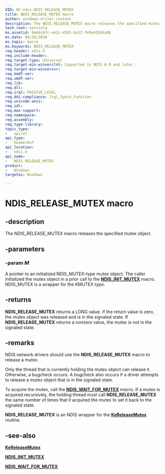 ```yaml
---
UID: NF:ndis.NDIS_RELEASE_MUTEX
title: NDIS_RELEASE_MUTEX macro
author: windows-driver-content
description: The NDIS_RELEASE_MUTEX macro releases the specified mutex object.
tech.root: netvista
ms.assetid: 9a64c6fc-ee2c-45b5-ba12-7e9a42934a9b
ms.date: 04/16/2018
ms.topic: macro
ms.keywords: NDIS_RELEASE_MUTEX
req.header: ndis.h
req.include-header:
req.target-type: Universal
req.target-min-winverclnt: Supported in NDIS 6.0 and later.
req.target-min-winversvr:
req.kmdf-ver:
req.umdf-ver:
req.lib:
req.dll:
req.irql: PASSIVE_LEVEL
req.ddi-compliance: Irql_Synch_Function
req.unicode-ansi:
req.idl:
req.max-support:
req.namespace:
req.assembly:
req.type-library: 
topic_type: 
-	apiref
api_type: 
-	HeaderDef
api_location: 
-	ndis.h
api_name: 
-	NDIS_RELEASE_MUTEX
product:
-	Windows
targetos: Windows

---
```


# NDIS_RELEASE_MUTEX macro


## -description

The NDIS_RELEASE_MUTEX macro releases the specified mutex object.

## -parameters

### -param _M_

A pointer to an initialized NDIS_MUTEX-type mutex object. The caller initialized the mutex object in a prior call to the [**NDIS_INIT_MUTEX**](nf-ndis-ndis_init_mutex.md) macro. NDIS_MUTEX is a wrapper for the KMUTEX type.

## -returns

**NDIS_RELEASE_MUTEX** returns a LONG value. If the return value is zero, the mutex object was released and is in the signaled state. If **NDIS_RELEASE_MUTEX** returns a nonzero value, the mutex is not in the signaled state.

## -remarks

NDIS network drivers should use the **NDIS_RELEASE_MUTEX** macro to release a mutex.

Only the thread that is currently holding the mutex object can release it. Otherwise, a bugcheck occurs. A bugcheck also occurs if a driver attempts to release a mutex object that is in the signaled state.

To acquire the mutex, call the [**NDIS_WAIT_FOR_MUTEX**](nf-ndis-ndis_wait_for_mutex.md) macro. If a mutex is acquired recursively, the holding thread must call **NDIS_RELEASE_MUTEX** the same number of times that it acquired the mutex to set it back to the signaled state.

**NDIS_RELEASE_MUTEX** is an NDIS wrapper for the [**KeReleaseMutex**](../wdm/nf-wdm-kereleasemutex.md) routine.

## -see-also

[**KeReleaseMutex**](../wdm/nf-wdm-kereleasemutex.md)

[**NDIS_INIT_MUTEX**](nf-ndis-ndis_init_mutex.md)

[**NDIS_WAIT_FOR_MUTEX**](nf-ndis-ndis_wait_for_mutex.md)

